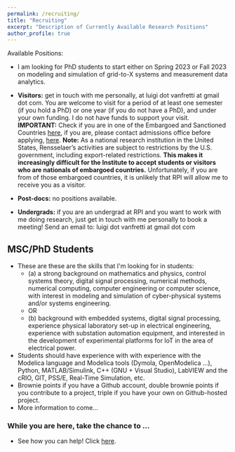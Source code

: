 ```yaml
---
permalink: /recruiting/
title: "Recruiting"
excerpt: "Description of Currently Available Research Positions"
author_profile: true
---
```


Available Positions:
- I am looking for PhD students to start either on Spring 2023 or Fall 2023 on modeling and simulation of grid-to-X systems and measurement data analytics.

* **Visitors:** get in touch with me personally, at luigi dot vanfretti at gmail dot com. You are welcome to visit for a period of at least one semester (if you hold a PhD) or one year (if you do not have a PhD), and under your own funding. I do not have funds to support your visit. **IMPORTANT:** Check if you are in one of the Embargoed and Sanctioned Countries [here](http://admissions.rpi.edu/graduate/admission/index.html#Anchor-International-49575), if you are, please contact admissions office before applying, [here](http://admissions.rpi.edu/graduate/contact/index.html). **Note:** As a national research institution in the United States, Rensselaer’s activities are subject to restrictions by the U.S. government, including export-related restrictions. **This makes it increasingly difficult for the Institute to accept students or visitors who are nationals of embargoed countries.** Unfortunately, if you are from of those embargoed countries, it is unlikely that RPI will allow me to receive you as a visitor.

* **Post-docs:** no positions available.

* **Undergrads:** if you are an undergrad at RPI and you want to work with me doing research, just get in touch with me personally to book a meeting! Send an email to: luigi dot vanfretti at gmail dot com

## MSC/PhD Students
* These are these are the skills that I'm looking for in students:
  - (a) a strong background on mathematics and physics, control systems theory, digital signal processing, numerical methods, numerical computing, computer engineering or computer science, with interest in modeling and simulation of cyber-physical systems and/or systems engineering. 
  - OR
  - (b) background with embedded systems, digital signal processing, experience physical laboratory set-up in electrical engineering, experience with substation automation equipment, and interested in the development of experimental platforms for IoT in the area of electrical power. 
* Students should have experience with with experience with the Modelica language and Modelica tools (Dymola, OpenModelica ...), Python, MATLAB/Simulink, C++ (GNU + Visual Studio), LabVIEW and the cRIO, GIT, PSS/E, Real-Time Simulation, etc.
* Brownie points if you have a Github account, double brownie points if you contribute to a project, triple if you have your own on Github-hosted project.
* More information to come...

### While you are here, take the chance to ...
  - See how you can help! Click [here](https://alsetlab.github.io/donate/).
